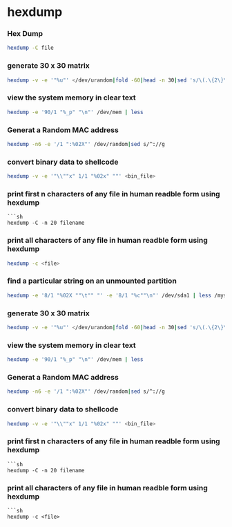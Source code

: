 # hexdump

### Hex Dump
```sh
hexdump -C file
```

### generate 30 x 30 matrix
```sh
hexdump -v -e '"%u"' </dev/urandom|fold -60|head -n 30|sed 's/\(.\{2\}\)/\1 /g'
```

### view the system memory in clear text
```sh
hexdump -e '90/1 "%_p" "\n"' /dev/mem | less
```

### Generat a Random MAC address
```sh
hexdump -n6 -e '/1 ":%02X"' /dev/random|sed s/^://g
```

### convert binary data to shellcode
```sh
hexdump -v -e '"\\""x" 1/1 "%02x" ""' <bin_file>
```

### print first n characters of any file in human readble form using hexdump
```
```sh
hexdump -C -n 20 filename
```

### print all characters of any file in human readble form using hexdump
```sh
hexdump -c <file>
```

### find a particular string on an unmounted partition
```sh
hexdump -e '8/1 "%02X ""\t"" "' -e '8/1 "%c""\n"' /dev/sda1 | less /mystring
```

### generate 30 x 30 matrix
```sh
hexdump -v -e '"%u"' </dev/urandom|fold -60|head -n 30|sed 's/\(.\{2\}\)/\1 /g'
```

### view the system memory in clear text
```sh
hexdump -e '90/1 "%_p" "\n"' /dev/mem | less
```

### Generat a Random MAC address
```sh
hexdump -n6 -e '/1 ":%02X"' /dev/random|sed s/^://g
```

### convert binary data to shellcode
```sh
hexdump -v -e '"\\""x" 1/1 "%02x" ""' <bin_file>
```

### print first n characters of any file in human readble form using hexdump
```
```sh
hexdump -C -n 20 filename
```

### print all characters of any file in human readble form using hexdump
```
```sh
hexdump -c <file>
```
